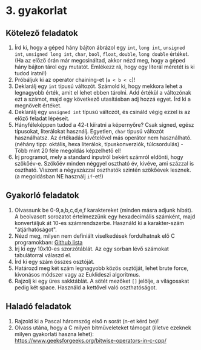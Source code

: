 # 3. gyakorlat

## Kötelező feladatok

1. Írd ki, hogy a géped hány bájton ábrázol egy `int`, `long int`, `unsigned int`, `unsigned long int`, `char`, `bool`, `float`, `double`, `long double` értéket. (Ha az előző órán már megcsináltad, akkor nézd meg, hogy a géped hány bájton tárol egy mutatót. Emlékezz rá, hogy egy literál méretét is ki tudod íratni!)
1. Próbáljuk ki az operator chaining-et (`a < b < c`)!
1. Deklarálj egy `int` típusú változót. Számold ki, hogy mekkora lehet a legnagyobb érték, amit el lehet ebben tárolni. Add értékül a változónak ezt a számot, majd egy következő utasításban adj hozzá egyet. Írd ki a megnövelt értéket.
1. Deklarálj egy `unsigned int` típusú változót, és csináld végig ezzel is az előző feladat lépéseit.
1. Hányféleképpen tudod a 42-t kiíratni a képernyőre? Csak signed, egész típusokat, literálokat használj. Egyetlen, `char` típusú változót használhatsz. Az értékadás kivételével más operátor nem használható. (néhány tipp: oktális, hexa literálok, típuskonverziók, túlcsordulás) - Több mint 20 féle megoldás képzelhető el!
1. Írj programot, mely a standard inputról bekért számról eldönti, hogy szökőév-e. Szökőév minden néggyel osztható év, kivéve, ami százzal is osztható.  Viszont a négyszázzal oszthatók szintén szökőévek lesznek. (a megoldásban NE használj `if`-et!)


## Gyakorló feladatok
1. Olvassunk be 0-9,a,b,c,d,e,f karaktereket (minden másra adjunk hibát). A beolvasott sorozatot értelmezzünk egy hexadecimális számként, majd konvertáljuk át 10-es számrendszerbe. Használd ki a karakter-szám "átjárhatóságot".
1. Nézd meg, milyen nem definiált viselkedések fordulhatnak elő C programokban: [Github lista](https://gist.github.com/Earnestly/7c903f481ff9d29a3dd1)
1. Írj ki egy 10x10-es szorzótáblát. Az egy sorban lévő számokat tabulátorral válaszd el.
1. Írd ki egy szám összes osztóját.
1. Határozd meg két szám legnagyobb közös osztóját, lehet brute force, kivonásos módszer vagy az Euklideszi algoritmus.
1. Rajzolj ki egy üres sakktáblát. A sötét mezőket `[]` jelölje, a világosakat pedig két space. Használd a kettővel való oszthatóságot.


## Haladó feladatok

1. Rajzold ki a Pascal háromszög első n sorát (n-et kérd be)!
1. Olvass utána, hogy a C milyen bitműveleteket támogat (illetve ezeknek milyen gyakorlati haszna lehet): https://www.geeksforgeeks.org/bitwise-operators-in-c-cpp/
